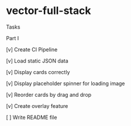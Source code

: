 # vector-full-stack

Tasks

Part I

[v] Create CI Pipeline

[v] Load static JSON data

[v] Display cards correctly

[v] Display placeholder spinner for loading image

[v] Reorder cards by drag and drop

[v] Create overlay feature

[ ] Write README file
